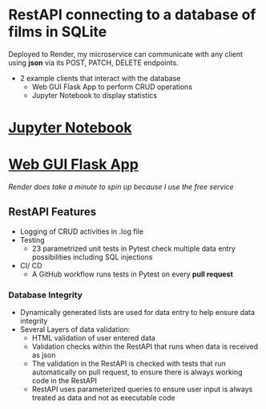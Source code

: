 # RestAPI connecting to a database of films in SQLite

Deployed to Render, my microservice can communicate with any client using **json** via its POST, PATCH, DELETE endpoints.
- 2 example clients that interact with the database
    - Web GUI Flask App to perform CRUD operations
    - Jupyter Notebook to display statistics

# [Jupyter Notebook](https://github.com/annwyl21/FilmFlixRestAPI/blob/main/database_statistics.ipynb)

# [Web GUI Flask App](https://filmflixui.onrender.com/)
_Render does take a minute to spin up because I use the free service_

## RestAPI Features

- Logging of CRUD activities in .log file
- Testing
    - 23 parametrized unit tests in Pytest check multiple data entry possibilities including SQL injections
- CI/ CD 
    - A GitHub workflow runs tests in Pytest on every **pull request**

### Database Integrity
- Dynamically generated lists are used for data entry to help ensure data integrity
- Several Layers of data validation:
    - HTML validation of user entered data
    - Validation checks within the RestAPI that runs when data is received as json
    - The validation in the RestAPI is checked with tests that run automatically on pull request, to ensure there is always working code in the RestAPI
    - RestAPI uses parameterized queries to ensure user input is always treated as data and not as executable code
